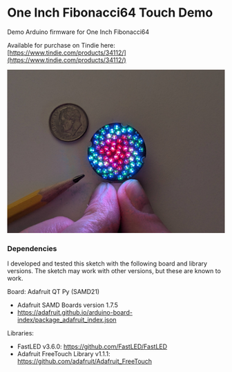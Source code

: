 # One Inch Fibonacci64 Touch Demo

Demo Arduino firmware for One Inch Fibonacci64

Available for purchase on Tindie here: [https://www.tindie.com/products/34112/](https://www.tindie.com/products/34112/)

![One Inch Fibonacci64](f64-one-inch.jpg)

### Dependencies

I developed and tested this sketch with the following board and library versions. The sketch may work with other versions, but these are known to work.

Board: Adafruit QT Py (SAMD21) 
* Adafruit SAMD Boards version 1.7.5
* https://adafruit.github.io/arduino-board-index/package_adafruit_index.json

Libraries:
* FastLED v3.6.0: https://github.com/FastLED/FastLED
* Adafruit FreeTouch Library v1.1.1: https://github.com/adafruit/Adafruit_FreeTouch